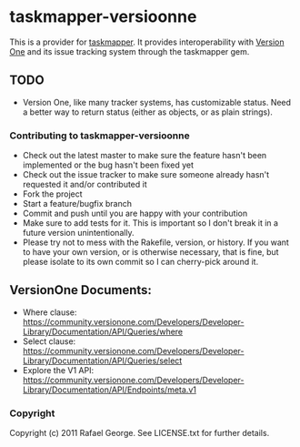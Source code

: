 # taskmapper-versioonne

This is a provider for [taskmapper](http://ticketrb.com). It provides interoperability with 
[Version One](http://www.versionone.com/) and its issue tracking system through the taskmapper gem.

## TODO

- Version One, like many tracker systems, has customizable status.  Need a better way to 
return status (either as objects, or as plain strings).

### Contributing to taskmapper-versioonne
 
* Check out the latest master to make sure the feature hasn't been implemented or the bug hasn't been 
fixed yet
* Check out the issue tracker to make sure someone already hasn't requested it and/or contributed it
* Fork the project
* Start a feature/bugfix branch
* Commit and push until you are happy with your contribution
* Make sure to add tests for it. This is important so I don't break it in a future version unintentionally.
* Please try not to mess with the Rakefile, version, or history. If you want to have your own version, or 
is otherwise necessary, that is fine, but please isolate to its own commit so I can cherry-pick around it.

## VersionOne Documents:
* Where clause:  https://community.versionone.com/Developers/Developer-Library/Documentation/API/Queries/where
* Select clause: https://community.versionone.com/Developers/Developer-Library/Documentation/API/Queries/select
* Explore the V1 API:  https://community.versionone.com/Developers/Developer-Library/Documentation/API/Endpoints/meta.v1


### Copyright

Copyright (c) 2011 Rafael George. See LICENSE.txt for
further details.

